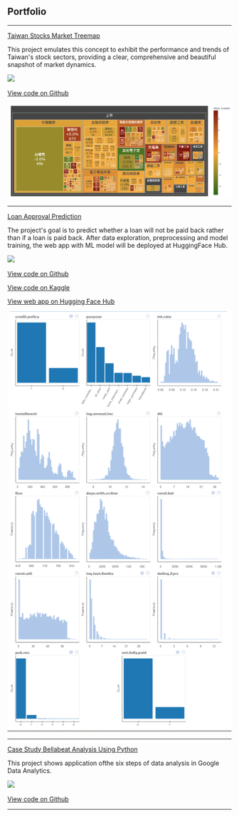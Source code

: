 ## Portfolio

---
[Taiwan Stocks Market Treemap](/tw_stock_treemap)

This project emulates this concept to exhibit the performance and trends of Taiwan's stock sectors, providing a clear, comprehensive and beautiful snapshot of market dynamics. 

[![](https://img.shields.io/badge/Python-white?logo=Python)](#) 

[View code on Github](https://github.com/joshchen314/tw_stock_treemap/blob/main/tw_stock_treemap.ipynb)

<img src="images/tw_stock_treemap.png?raw=true"/>

---
[Loan Approval Prediction](/Loan-Approval-Prediction)

The project's goal is to predict whether a loan will not be paid back rather than if a loan is paid back. After data exploration, preprocessing and model training, the web app with ML model will be deployed at HuggingFace Hub.

[![](https://img.shields.io/badge/Python-white?logo=Python)](#) 

[View code on Github](https://github.com/joshchen314/Loan-Approval-Prediction/blob/main/loan-approval-prediction.ipynb)

[View code on Kaggle](https://www.kaggle.com/code/joshchen314/loan-approval-prediction)

[View web app on Hugging Face Hub](https://huggingface.co/spaces/joshchentw/LoanApprovalPrediction)

<img src="images/P00120230418.PNG?raw=true"/>

---
[Case Study Bellabeat Analysis Using Python](/Case-Study-Bellabeat-Analysis-Using-Python)

This project shows application ofthe six steps of data analysis in Google Data Analytics. 

[![](https://img.shields.io/badge/Python-white?logo=Python)](#) 

[View code on Github](https://github.com/joshchen314/Case-Study-Bellabeat-Analysis-Using-Python/blob/main/case-study-bellabeat-analysis-using-python.ipynb)

---
